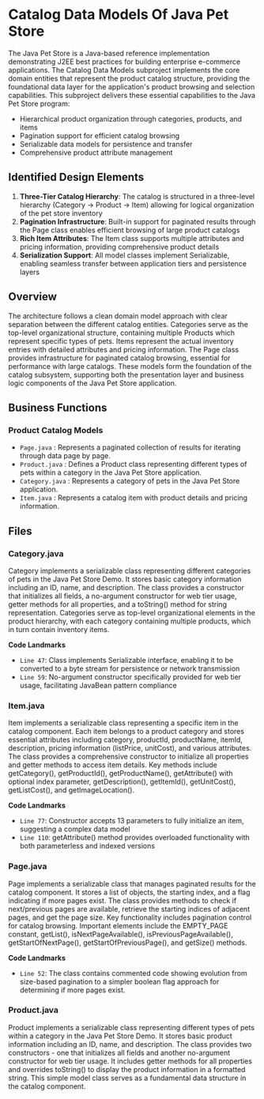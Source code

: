 # Catalog Data Models Of Java Pet Store

The Java Pet Store is a Java-based reference implementation demonstrating J2EE best practices for building enterprise e-commerce applications. The Catalog Data Models subproject implements the core domain entities that represent the product catalog structure, providing the foundational data layer for the application's product browsing and selection capabilities. This subproject delivers these essential capabilities to the Java Pet Store program:

- Hierarchical product organization through categories, products, and items
- Pagination support for efficient catalog browsing
- Serializable data models for persistence and transfer
- Comprehensive product attribute management

## Identified Design Elements

1. **Three-Tier Catalog Hierarchy**: The catalog is structured in a three-level hierarchy (Category → Product → Item) allowing for logical organization of the pet store inventory
2. **Pagination Infrastructure**: Built-in support for paginated results through the Page class enables efficient browsing of large product catalogs
3. **Rich Item Attributes**: The Item class supports multiple attributes and pricing information, providing comprehensive product details
4. **Serialization Support**: All model classes implement Serializable, enabling seamless transfer between application tiers and persistence layers

## Overview
The architecture follows a clean domain model approach with clear separation between the different catalog entities. Categories serve as the top-level organizational structure, containing multiple Products which represent specific types of pets. Items represent the actual inventory entries with detailed attributes and pricing information. The Page class provides infrastructure for paginated catalog browsing, essential for performance with large catalogs. These models form the foundation of the catalog subsystem, supporting both the presentation layer and business logic components of the Java Pet Store application.

## Business Functions

### Product Catalog Models
- `Page.java` : Represents a paginated collection of results for iterating through data page by page.
- `Product.java` : Defines a Product class representing different types of pets within a category in the Java Pet Store application.
- `Category.java` : Represents a category of pets in the Java Pet Store application.
- `Item.java` : Represents a catalog item with product details and pricing information.

## Files
### Category.java

Category implements a serializable class representing different categories of pets in the Java Pet Store Demo. It stores basic category information including an ID, name, and description. The class provides a constructor that initializes all fields, a no-argument constructor for web tier usage, getter methods for all properties, and a toString() method for string representation. Categories serve as top-level organizational elements in the product hierarchy, with each category containing multiple products, which in turn contain inventory items.

 **Code Landmarks**
- `Line 47`: Class implements Serializable interface, enabling it to be converted to a byte stream for persistence or network transmission
- `Line 59`: No-argument constructor specifically provided for web tier usage, facilitating JavaBean pattern compliance
### Item.java

Item implements a serializable class representing a specific item in the catalog component. Each item belongs to a product category and stores essential attributes including category, productId, productName, itemId, description, pricing information (listPrice, unitCost), and various attributes. The class provides a comprehensive constructor to initialize all properties and getter methods to access item details. Key methods include getCategory(), getProductId(), getProductName(), getAttribute() with optional index parameter, getDescription(), getItemId(), getUnitCost(), getListCost(), and getImageLocation().

 **Code Landmarks**
- `Line 77`: Constructor accepts 13 parameters to fully initialize an item, suggesting a complex data model
- `Line 110`: getAttribute() method provides overloaded functionality with both parameterless and indexed versions
### Page.java

Page implements a serializable class that manages paginated results for the catalog component. It stores a list of objects, the starting index, and a flag indicating if more pages exist. The class provides methods to check if next/previous pages are available, retrieve the starting indices of adjacent pages, and get the page size. Key functionality includes pagination control for catalog browsing. Important elements include the EMPTY_PAGE constant, getList(), isNextPageAvailable(), isPreviousPageAvailable(), getStartOfNextPage(), getStartOfPreviousPage(), and getSize() methods.

 **Code Landmarks**
- `Line 52`: The class contains commented code showing evolution from size-based pagination to a simpler boolean flag approach for determining if more pages exist.
### Product.java

Product implements a serializable class representing different types of pets within a category in the Java Pet Store Demo. It stores basic product information including an ID, name, and description. The class provides two constructors - one that initializes all fields and another no-argument constructor for web tier usage. It includes getter methods for all properties and overrides toString() to display the product information in a formatted string. This simple model class serves as a fundamental data structure in the catalog component.

[Generated by the Sage AI expert workbench: 2025-03-29 21:37:00  https://sage-tech.ai/workbench]: #